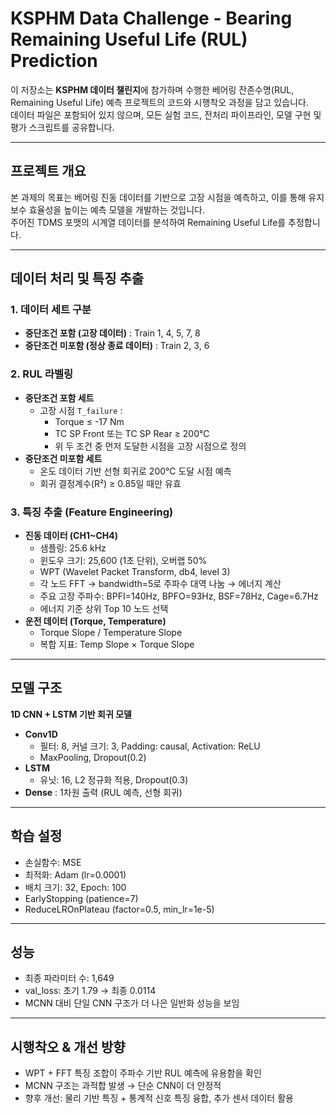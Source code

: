 # KSPHM Data Challenge - Bearing Remaining Useful Life (RUL) Prediction

이 저장소는 **KSPHM 데이터 챌린지**에 참가하며 수행한 베어링 잔존수명(RUL, Remaining Useful Life) 예측 프로젝트의 코드와 시행착오 과정을 담고 있습니다.  
데이터 파일은 포함되어 있지 않으며, 모든 실험 코드, 전처리 파이프라인, 모델 구현 및 평가 스크립트를 공유합니다.

---

## 프로젝트 개요

본 과제의 목표는 베어링 진동 데이터를 기반으로 고장 시점을 예측하고, 이를 통해 유지보수 효율성을 높이는 예측 모델을 개발하는 것입니다.  
주어진 TDMS 포맷의 시계열 데이터를 분석하여 Remaining Useful Life를 추정합니다.

---

## 데이터 처리 및 특징 추출

### 1. 데이터 세트 구분

- **중단조건 포함 (고장 데이터)** : Train 1, 4, 5, 7, 8
- **중단조건 미포함 (정상 종료 데이터)** : Train 2, 3, 6

### 2. RUL 라벨링

- **중단조건 포함 세트**
  - 고장 시점 `T_failure` :
    - Torque ≤ -17 Nm
    - TC SP Front 또는 TC SP Rear ≥ 200℃
    - 위 두 조건 중 먼저 도달한 시점을 고장 시점으로 정의
- **중단조건 미포함 세트**
  - 온도 데이터 기반 선형 회귀로 200℃ 도달 시점 예측
  - 회귀 결정계수(R²) ≥ 0.85일 때만 유효

### 3. 특징 추출 (Feature Engineering)

- **진동 데이터 (CH1~CH4)**
  - 샘플링: 25.6 kHz
  - 윈도우 크기: 25,600 (1초 단위), 오버랩 50%
  - WPT (Wavelet Packet Transform, db4, level 3)
  - 각 노드 FFT → bandwidth=5로 주파수 대역 나눔 → 에너지 계산
  - 주요 고장 주파수: BPFI=140Hz, BPFO=93Hz, BSF=78Hz, Cage=6.7Hz
  - 에너지 기준 상위 Top 10 노드 선택
- **운전 데이터 (Torque, Temperature)**
  - Torque Slope / Temperature Slope
  - 복합 지표: Temp Slope × Torque Slope

---

## 모델 구조

**1D CNN + LSTM 기반 회귀 모델**

- **Conv1D**
  - 필터: 8, 커널 크기: 3, Padding: causal, Activation: ReLU
  - MaxPooling, Dropout(0.2)
- **LSTM**
  - 유닛: 16, L2 정규화 적용, Dropout(0.3)
- **Dense** : 1차원 출력 (RUL 예측, 선형 회귀)

---

## 학습 설정

- 손실함수: MSE
- 최적화: Adam (lr=0.0001)
- 배치 크기: 32, Epoch: 100
- EarlyStopping (patience=7)
- ReduceLROnPlateau (factor=0.5, min_lr=1e-5)

---

## 성능

- 최종 파라미터 수: 1,649
- val_loss: 초기 1.79 → 최종 0.0114
- MCNN 대비 단일 CNN 구조가 더 나은 일반화 성능을 보임

---

## 시행착오 & 개선 방향

- WPT + FFT 특징 조합이 주파수 기반 RUL 예측에 유용함을 확인
- MCNN 구조는 과적합 발생 → 단순 CNN이 더 안정적
- 향후 개선: 물리 기반 특징 + 통계적 신호 특징 융합, 추가 센서 데이터 활용
